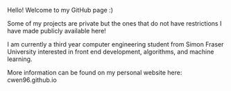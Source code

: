 Hello! Welcome to my GitHub page :)

Some of my projects are private but the ones that do not have restrictions I have made publicly available here!

I am currently a third year computer engineering student from Simon Fraser University interested in front end development, algorithms, and machine learning.

More information can be found on my personal website here: cwen96.github.io
